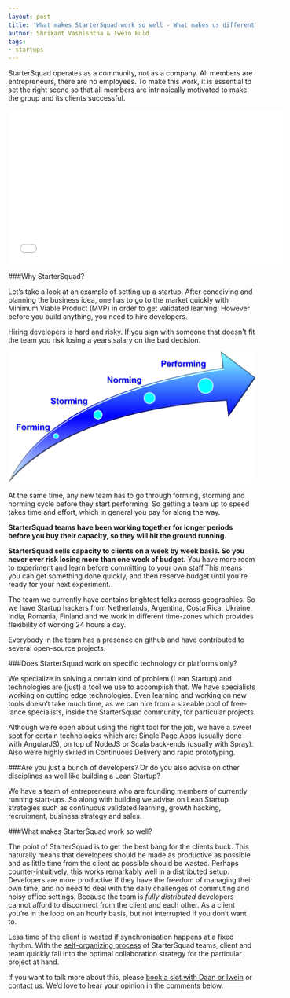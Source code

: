 ```yaml
---
layout: post
title: 'What makes StarterSquad work so well - What makes us different?'
author: Shrikant Vashishtha & Iwein Fuld
tags:
- startups
---
```


StarterSquad operates as a community, not as a company. All members are entrepreneurs, there are no employees. To make this work, it is essential to set the right scene so that all members are intrinsically motivated to make the group and its clients successful.

<iframe width="560" height="315" src="//www.youtube.com/embed/ZPk-25rdBCE?showinfo=0&controls=0" frameborder="0" allowfullscreen></iframe>

###Why StarterSquad?

Let’s take a look at an example of setting up a startup. After conceiving and planning the business idea, one has to go to the market quickly with Minimum Viable Product (MVP) in order to get validated learning. However before you build anything, you need to hire developers.

Hiring developers is hard and risky. If you sign with someone that doesn't fit the team you risk losing a years salary on the bad decision.

![From Forming through Storming, Norming to Performing](/assets/images/forming-performing.png)

At the same time, any new team has to go through forming, storming and norming cycle before they start performing. So getting a team up to speed takes time and effort, which in general you pay for along the way.

**StarterSquad teams have been working together for longer periods before you buy their capacity,
so they will hit the ground running.**

**StarterSquad sells capacity to clients on a week by week basis. So you never ever risk losing more than one week of budget.** You have more room to experiment and learn before committing to your own staff.This means you can get something done quickly, and then reserve budget until you're ready for your next experiment.

The team we currently have contains brightest folks across geographies. So we have Startup hackers from Netherlands,
Argentina, Costa Rica, Ukraine, India, Romania, Finland and we work in different time-zones which provides flexibility of working 24 hours a day.

Everybody in the team has a presence on github and have contributed to several open-source projects.

###Does StarterSquad work on specific technology or platforms only?

We specialize in solving a certain kind of problem (Lean Startup) and technologies are (just) a tool we use to accomplish that. We have specialists working on cutting edge technologies. Even learning and working on new tools doesn’t take much time, as we can hire from a sizeable pool of free-lance specialists, inside the StarterSquad community, for particular projects.

Although we’re open about using the right tool for the job, we have a sweet spot for certain technologies which are: Single Page Apps (usually done with AngularJS), on top of NodeJS or Scala back-ends (usually with Spray). Also we’re highly skilled in Continuous
Delivery and rapid prototyping.

###Are you just a bunch of developers? Or do you also advise on other disciplines as well like building a Lean Startup?

We have a team of entrepreneurs who are founding members of currently running start-ups. So along with building we advise on Lean Startup strategies such as continuous validated learning, growth hacking, recruitment, business strategy and sales.

###What makes StarterSquad work so well?

The point of StarterSquad is to get the best bang for the clients buck. This naturally means that developers should be made as productive as possible and as little time from the client as possible should be wasted. Perhaps counter-intuitively, this works remarkably well in a distributed setup. Developers are more productive if they have the freedom of managing their own time, and no need to deal with the daily challenges of commuting and noisy office settings. Because the team is _fully distributed_ developers cannot afford to disconnect from the client and each other. As a client you’re in the loop on an hourly basis, but not interrupted if you don’t want to.

Less time of the client is wasted if synchronisation happens at a fixed rhythm. With the [self-organizing process](/blog/self-healing-organizations/) of StarterSquad teams, client and team quickly fall into the optimal collaboration strategy for the particular project at hand.

If you want to talk more about this, please [book a slot with Daan or Iwein](https://startersquad.youcanbook.me/) or [contact](/contact/) us. We’d love to hear your opinion in the comments below.
